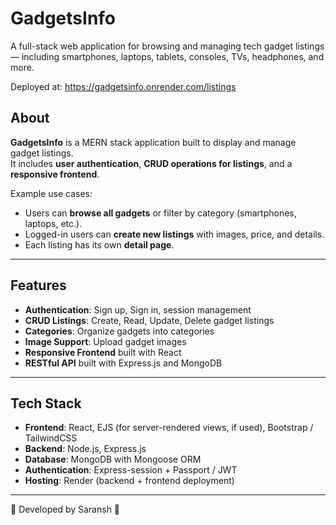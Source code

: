 # GadgetsInfo

A full-stack web application for browsing and managing tech gadget listings — including smartphones, laptops, tablets, consoles, TVs, headphones, and more.

Deployed at: https://gadgetsinfo.onrender.com/listings


## About

**GadgetsInfo** is a MERN stack application built to display and manage gadget listings.  
It includes **user authentication**, **CRUD operations for listings**, and a **responsive frontend**.  

Example use cases:  
- Users can **browse all gadgets** or filter by category (smartphones, laptops, etc.).  
- Logged-in users can **create new listings** with images, price, and details.  
- Each listing has its own **detail page**.  

---

## Features

- **Authentication**: Sign up, Sign in, session management  
- **CRUD Listings**: Create, Read, Update, Delete gadget listings  
- **Categories**: Organize gadgets into categories  
- **Image Support**: Upload gadget images  
- **Responsive Frontend** built with React  
- **RESTful API** built with Express.js and MongoDB  

---

## Tech Stack

- **Frontend**: React, EJS (for server-rendered views, if used), Bootstrap / TailwindCSS  
- **Backend**: Node.js, Express.js  
- **Database**: MongoDB with Mongoose ORM  
- **Authentication**: Express-session + Passport / JWT  
- **Hosting**: Render (backend + frontend deployment)  

---

🚀 Developed by Saransh 🚀



